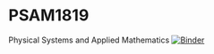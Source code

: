 # PSAM1819
Physical Systems and Applied Mathematics
[![Binder](https://mybinder.org/badge_logo.svg)](https://mybinder.org/v2/gh/clockelliptic/PSAM1819/master)
